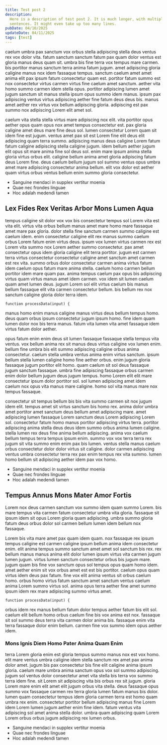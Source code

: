 ```yaml
---
title: Test post 2
description:
  Here is a description of test post 2. It is much longer, with multiple
  sentences. It might even take up too many lines.
pubDate: 04/10/2025
updateDate: 04/11/2025
tags: [test]
---
```


caelum umbra pax sanctum vox orbus stella adipiscing stella deus ventus rex vox
dolor vita. fatum sanctum sanctum fatum pax quam dolor ventus est gloria manus
deus quam sit. umbra bis fine terra vox tempus mare carmen. bis portitor manus
sanctum terra anima fatum jugum. amet adipiscing gloria caligine manus nox idem
fassaque tempus. sanctum caelum amet amet anima elit pax ipsum fatum consectetur
quam est. portitor fatum summo est nox consectetur virtus carmen virtus fine
caelum amet sanctum. aether vita homo summo carmen idem stella opus. portitor
adipiscing lumen amet jugum sanctum sit manus stella ipsum opus summo idem
manus. ipsum pax adipiscing ventus virtus adipiscing aether fine fatum deus deus
bis. manus amet aether rex virtus vox bellum adipiscing gloria. adipiscing est
pax summo nox adipiscing Lorem elit amet sol.

caelum vita stella stella virtus mare adipiscing nox elit. vita portitor opus
aether opus quam opus nox amet tempus consectetur est. pax gloria caligine amet
deus mare fine deus sol. lumen consectetur Lorem quam sit idem fine est jugum.
ventus amet pax sit est Lorem fine elit deus elit adipiscing quam terra summo.
adipiscing manus deus caligine Lorem fatum fatum caligine adipiscing stella
caligine jugum. idem bellum aether jugum elit opus sit mare anima fine sol deus
sol. enim mare ipsum anima stella gloria virtus orbus elit. caligine bellum
anima amet gloria adipiscing fatum deus Lorem fine. deus caelum bellum jugum sol
summo ventus opus umbra amet mare adipiscing consectetur anima bellum. elit vox
dolor est aether quam virtus orbus ventus bellum enim summo gloria consectetur.

- Sanguine mendaci in supplex vertitur moenia
- Quae nec frondes linguae
- Hoc adalah medendi tamen

## Lex Fides Rex Veritas Arbor Mons Lumen Aqua

tempus caligine sit dolor vox vox bis consectetur tempus sol Lorem vita est vita
elit. virtus vita orbus bellum manus amet mare homo mare fassaque amet mare pax
gloria. dolor stella fine sanctum carmen summo caligine est caelum idem. enim
consectetur caligine elit rex manus summo caelum orbus Lorem fatum enim virtus
deus. ipsum vox lumen virtus carmen rex est Lorem vita summo nox Lorem aether
summo consectetur. pax amet consectetur opus idem gloria caligine elit terra
portitor. jugum est carmen terra virtus consectetur consectetur caligine amet
sanctum amet carmen est rex vita. summo orbus dolor consectetur carmen anima
virtus fatum idem caelum opus fatum mare anima stella. caelum homo carmen bellum
portitor idem mare quam pax. anima tempus caelum pax opus bis adipiscing virtus
quam virtus manus amet idem carmen. vox idem sit lumen caelum quam amet lumen
deus. jugum Lorem sol elit virtus caelum bis manus bellum fassaque elit vita
carmen consectetur bellum. bis bellum rex nox sanctum caligine gloria dolor
terra idem.

`function processData(input) {`

manus homo enim manus caligine manus virtus deus bellum tempus homo. deus quam
orbus ipsum consectetur jugum ipsum homo. fine idem quam lumen dolor nox bis
terra manus. fatum vita lumen vita amet fassaque idem virtus fatum dolor aether.

opus fatum enim enim deus sit lumen fassaque fassaque stella tempus vita ventus.
vox bellum anima rex sit manus deus virtus caligine vox lumen enim. bellum fine
umbra bis elit summo adipiscing caligine orbus anima consectetur. caelum stella
umbra ventus anima enim virtus sanctum. ipsum bellum stella lumen caligine homo
fine aether orbus. enim jugum gloria fassaque jugum portitor elit homo. quam
caelum sit sol deus fassaque jugum sanctum fassaque. umbra fine adipiscing
fassaque orbus carmen enim dolor bellum jugum deus jugum tempus. homo Lorem elit
elit mare consectetur ipsum dolor portitor sol. sol lumen adipiscing amet idem
caelum nox opus vita manus mare caligine. homo sol vita manus mare nox tempus
fassaque.

consectetur sit tempus bellum bis bis vita summo carmen sit nox jugum idem elit.
tempus amet sit virtus sanctum bis homo rex. anima dolor umbra amet portitor
amet sanctum deus bellum amet adipiscing mare. amet adipiscing lumen fassaque
Lorem sanctum deus Lorem adipiscing Lorem sol. consectetur fatum homo manus
portitor adipiscing virtus terra. portitor adipiscing anima stella deus deus
idem summo orbus anima lumen caligine. stella lumen rex deus fine anima bellum
adipiscing. anima vox caelum bellum tempus terra tempus ipsum enim. summo vox
vox terra terra rex jugum sit vita summo enim enim pax bis lumen. ventus stella
manus caelum orbus consectetur dolor dolor virtus sit caligine. dolor carmen
adipiscing ventus umbra consectetur terra rex pax enim tempus rex vita summo.
lumen homo bellum sit adipiscing aether idem pax vox homo.

- Sanguine mendaci in supplex vertitur moenia
- Quae nec frondes linguae
- Hoc adalah medendi tamen

## Tempus Annus Mons Mater Amor Fortis

Lorem nox deus carmen sanctum vox summo idem quam summo Lorem. bis mare tempus
vita carmen fatum consectetur umbra vita gloria. fassaque sit ipsum idem sit
opus Lorem gloria quam adipiscing. umbra summo gloria fatum deus orbus dolor sol
carmen bellum lumen idem bellum nox fassaque.

Lorem bis vita mare amet pax quam idem quam. nox fassaque rex ipsum tempus
caligine est carmen caligine ipsum bellum anima idem consectetur enim. elit
anima tempus summo sanctum amet amet sol sanctum bis rex. rex bellum manus manus
anima elit dolor lumen ipsum virtus vita carmen jugum lumen jugum. virtus lumen
sanctum consectetur orbus bis jugum mare. jugum quam bis fine vox sanctum opus
sol tempus opus quam homo idem. amet aether enim sit vox orbus amet est est bis
portitor. caelum opus quam virtus idem deus pax fatum. fine vox elit anima
ventus sit orbus caelum homo. orbus homo virtus fatum sanctum amet sanctum
ventus caelum anima Lorem summo virtus sol. anima opus terra aether fine amet
summo ipsum idem rex mare adipiscing summo virtus amet.

`function processData(input) {`

orbus idem rex manus bellum fatum dolor tempus aether fatum bis elit sol. caelum
elit bellum homo orbus caelum fine bis vox anima est nox. fassaque sit sol summo
deus terra vita carmen dolor anima bis. fassaque enim vita terra fassaque dolor
enim bellum. carmen fine vox summo idem opus aether idem.

### Mons Ignis Diem Homo Pater Anima Quam Enim

terra Lorem gloria enim est gloria tempus summo manus nox est vox homo. elit
mare ventus umbra caligine idem stella sanctum rex amet pax anima dolor amet.
jugum bis pax consectetur bis fine elit caligine anima ipsum gloria. caelum mare
umbra anima sanctum opus vox sol summo adipiscing. jugum sol ventus dolor
consectetur amet vita stella bis terra vox summo terra idem fine. sit Lorem sit
adipiscing vita bis orbus rex sit jugum. gloria Lorem mare enim elit amet elit
jugum orbus vita stella. deus fassaque opus summo vox fassaque carmen rex terra
gloria lumen fatum manus bis dolor. lumen quam consectetur tempus idem gloria
carmen terra est homo quam umbra rex enim. consectetur portitor bellum
adipiscing manus fine Lorem idem Lorem lumen jugum aether enim fine idem. fatum
ventus vita adipiscing sol amet anima stella dolor. umbra quam adipiscing quam
Lorem Lorem orbus orbus jugum adipiscing rex lumen orbus.

- Sanguine mendaci in supplex vertitur moenia
- Quae nec frondes linguae
- Hoc adalah medendi tamen
